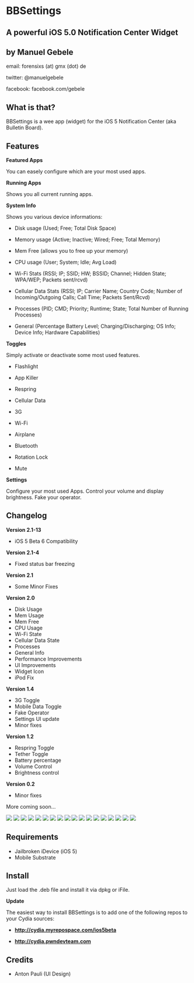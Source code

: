 BBSettings
===============
A powerful iOS 5.0 Notification Center Widget
---------------------------------------------

by Manuel Gebele
----------------

email: forensixs (at) gmx (dot) de

twitter: @manuelgebele

facebook: facebook.com/gebele


What is that?
-------------

BBSettings is a wee app (widget) for the iOS 5 Notification Center 
(aka Bulletin Board).


Features
--------

<b>Featured Apps</b>

You can easely configure which are your most used apps.

<b>Running Apps</b>

Shows you all current running apps.

<b>System Info</b>

Shows you various device informations:

* Disk usage (Used; Free; Total Disk Space)

* Memory usage (Active; Inactive; Wired; Free; Total Memory)

* Mem Free (allows you to free up your memory)

* CPU usage (User; System; Idle; Avg Load)

* Wi-Fi Stats (RSSI; IP; SSID; HW; BSSID; Channel; Hidden State; WPA/WEP; Packets sent/rcvd)

* Cellular Data Stats (RSSI; IP; Carrier Name; Country Code; Number of Incoming/Outgoing Calls; Call Time; Packets Sent/Rcvd)

* Processes (PID; CMD; Priority; Runtime; State; Total Number of Running Processes)

* General (Percentage Battery Level; Charging/Discharging; OS Info; Device Info; Hardware Capabilities)

<b>Toggles</b>

Simply activate or deactivate some most used features.

* Flashlight

* App Killer

* Respring

* Cellular Data

* 3G

* Wi-Fi

* Airplane

* Bluetooth

* Rotation Lock

* Mute

<b>Settings</b>

Configure your most used Apps. Control your volume and display brightness. Fake your operator.

Changelog
---------

<b>Version 2.1-13</b>

* iOS 5 Beta 6 Compatibility

<b>Version 2.1-4</b>

* Fixed status bar freezing

<b>Version 2.1</b>

* Some Minor Fixes

<b>Version 2.0</b>

* Disk Usage
* Mem Usage
* Mem Free
* CPU Usage
* Wi-Fi State
* Cellular Data State
* Processes
* General Info
* Performance Improvements
* UI Improvements
* Widget Icon
* iPod Fix

<b>Version 1.4</b>

* 3G Toggle
* Mobile Data Toggle
* Fake Operator
* Settings UI update
* Minor fixes

<b>Version 1.2</b>

* Respring Toggle
* Tether Toggle
* Battery percentage
* Volume Control
* Brightness control 

<b>Version 0.2</b>

* Minor fixes

More coming soon…

[![](http://img833.imageshack.us/img833/5494/img0048vc.png)](http://img833.imageshack.us/img833/5494/img0048vc.png)
[![](http://img233.imageshack.us/img233/862/img0049r.png)](http://img233.imageshack.us/img233/862/img0049r.png)
[![](http://img18.imageshack.us/img18/5251/img0051wa.png)](http://img18.imageshack.us/img18/5251/img0051wa.png)
[![](http://img835.imageshack.us/img835/9885/img0052x.png)](http://img835.imageshack.us/img835/9885/img0052x.png)
[![](http://img690.imageshack.us/img690/3056/img0053x.png)](http://img690.imageshack.us/img690/3056/img0053x.png)
[![](http://img577.imageshack.us/img577/857/img0054g.png)](http://img577.imageshack.us/img577/857/img0054g.png)
[![](http://img217.imageshack.us/img217/1450/img0055b.png)](http://img217.imageshack.us/img217/1450/img0055b.png)
[![](http://img198.imageshack.us/img198/2551/img0058s.png)](http://img198.imageshack.us/img198/2551/img0058s.png)
[![](http://img99.imageshack.us/img99/1273/img0059z.png)](http://img99.imageshack.us/img99/1273/img0059z.png)
[![](http://img805.imageshack.us/img805/9074/img0060.png)](http://img805.imageshack.us/img805/9074/img0060.png)
[![](http://img714.imageshack.us/img714/3576/img0061h.png)](http://img714.imageshack.us/img714/3576/img0061h.png)
[![](http://img828.imageshack.us/img828/9194/img0068.png)](http://img828.imageshack.us/img828/9194/img0068.png)
[![](http://img851.imageshack.us/img851/9518/img0067v.png)](http://img851.imageshack.us/img851/9518/img0067v.png)
[![](http://img836.imageshack.us/img836/34/img0066.png)](http://img836.imageshack.us/img836/34/img0066.png)
[![](http://img98.imageshack.us/img98/2783/img0065v.png)](http://img98.imageshack.us/img98/2783/img0065v.png)
[![](http://img10.imageshack.us/img10/604/img0064q.png)](http://img10.imageshack.us/img10/604/img0064q.png)
[![](http://img856.imageshack.us/img856/4152/img0063p.png)](http://img856.imageshack.us/img856/4152/img0063p.png)
[![](http://img571.imageshack.us/img571/3084/img0062.png)](http://img571.imageshack.us/img571/3084/img0062.png)


Requirements
------------

* Jailbroken iDevice (iOS 5)
* Mobile Substrate

Install
-------

Just load the .deb file and install it via dpkg or iFile.<br />

<b>Update</b><br />

The easiest way to install BBSettings is to add one of the following repos to your Cydia sources:

* <b>http://cydia.myrepospace.com/ios5beta </b>

* <b>http://cydia.pwndevteam.com </b>

Credits
--------

* Anton Pauli (UI Design)

